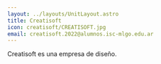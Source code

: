 ```yaml
---
layout: ../layouts/UnitLayout.astro
title: Creatisoft
icon: creatisoft/CREATISOFT.jpg
email: creatisoft.2022@alumnos.isc-mlgo.edu.ar
---
```


Creatisoft es una empresa de diseño.
